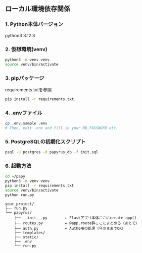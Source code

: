 ## ローカル環境依存関係


### 1. Python本体バージョン
python3 3.12.3

### 2. 仮想環境(venv)
``` bash
python3 -m venv venv
source venv/bin/activate
```

### 3. pipパッケージ
requirements.txtを参照
``` bash
pip install -r requirements.txt
```

### 4. .envファイル
``` bash
cp .env.sample .env
# Then, edit .env and fill in your DB_PASSWORD etc.
```

### 5. PostgreSQLの初期化スクリプト
``` bash
psql -U postgres -d papyrus_db -f init.sql
```

### 6. 起動方法
``` bash
cd ~/papy
python3 -m venv venv
pip install -r requirements.txt
source venv/bin/activate
python run.py
```

```plaintext
your_project/
├── run.py
└── papyrus/
    ├── __init__.py        ← Flaskアプリ本体ここにcreate_app()
    ├── routes.py          ← @app.route群ここにまとめる（あとで）
    ├── auth.py            ← Auth0用の処理（今のままでOK）
    ├── templates/
    ├── static/
    ├── .env
    └── run.py  


```
